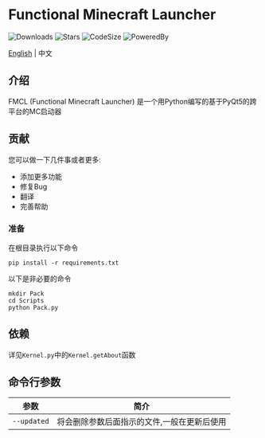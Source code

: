 # Functional Minecraft Launcher

![Downloads](https://img.shields.io/github/downloads/wyj2006/FMCL/total)
![Stars](https://img.shields.io/github/stars/wyj2006/FMCL)
![CodeSize](https://img.shields.io/github/languages/code-size/wyj2006/FMCL)
![PoweredBy](https://img.shields.io/badge/Powered%20By-YongjianWang-green.svg)

[English](README_en.md) | 中文

## 介绍

FMCL (Functional Minecraft Launcher) 是一个用Python编写的基于PyQt5的跨平台的MC启动器

## 贡献

您可以做一下几件事或者更多:

- 添加更多功能
- 修复Bug
- 翻译
- 完善帮助

### 准备

在根目录执行以下命令

```shell
pip install -r requirements.txt
```

以下是非必要的命令

```shell
mkdir Pack
cd Scripts
python Pack.py
```

## 依赖

详见`Kernel.py`中的`Kernel.getAbout`函数

## 命令行参数

| 参数          | 简介                                    |
|---------------|----------------------------------------|
|`--updated`    |将会删除参数后面指示的文件,一般在更新后使用 |
